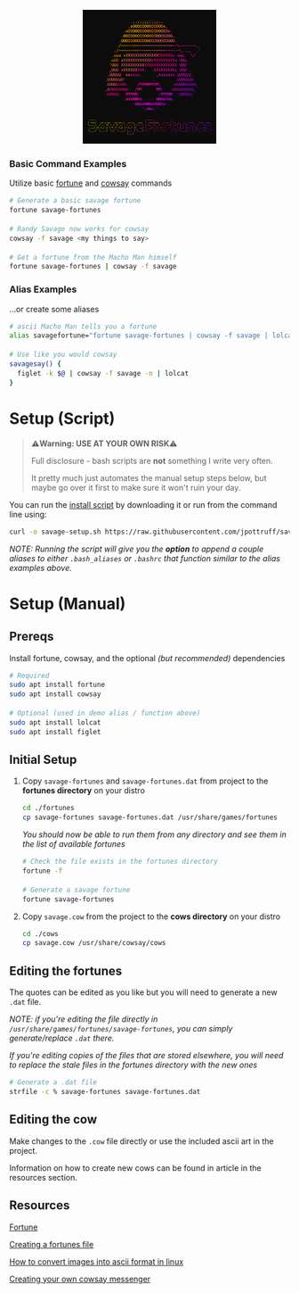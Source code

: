 <p align="center">
  <a href="https://github.com/jpottruff/savage-fortunes">
    <img src="./logo-banner.png" alt="Savage Fortunes Logo" width="240" height="240">
  </a>
</p>


### Basic Command Examples 
Utilize basic [fortune](https://linux.die.net/man/6/fortune) and [cowsay](https://linux.die.net/man/1/cowsay) commands
```bash
# Generate a basic savage fortune
fortune savage-fortunes

# Randy Savage now works for cowsay
cowsay -f savage <my things to say>

# Get a fortune from the Macho Man himself
fortune savage-fortunes | cowsay -f savage
```
### Alias Examples 
...or create some aliases

```bash
# ascii Macho Man tells you a fortune
alias savagefortune="fortune savage-fortunes | cowsay -f savage | lolcat"

# Use like you would cowsay
savagesay() {
  figlet -k $@ | cowsay -f savage -n | lolcat
}
```
# Setup (Script)

> ⚠️**Warning: USE AT YOUR OWN RISK**⚠️
>
> Full disclosure - bash scripts are **not** something I write very often. 
> 
> It pretty much just automates the manual setup steps below, but maybe go over it first to make sure it won't ruin your day.

You can run the [install script](https://github.com/jpottruff/savage-fortunes/blob/main/setup.sh) by downloading it or run from the command line using:

```bash
curl -o savage-setup.sh https://raw.githubusercontent.com/jpottruff/savage-fortunes/main/setup.sh && bash ./savage-setup.sh
```
_NOTE: Running the script will give you the **option** to append a couple aliases to either `.bash_aliases` or `.bashrc` that function similar to the alias examples above._
# Setup (Manual)

## Prereqs

Install fortune, cowsay, and the optional _(but recommended)_ dependencies 

```bash
# Required
sudo apt install fortune
sudo apt install cowsay

# Optional (used in demo alias / function above)
sudo apt install lolcat
sudo apt install figlet
```

## Initial Setup
1. Copy `savage-fortunes` and `savage-fortunes.dat` from project to the **fortunes directory** on your distro

    ```bash
    cd ./fortunes
    cp savage-fortunes savage-fortunes.dat /usr/share/games/fortunes
    ```

    _You should now be able to run them from any directory and see them in the list of available fortunes_

    ```bash
    # Check the file exists in the fortunes directory
    fortune -f 

    # Generate a savage fortune
    fortune savage-fortunes
    ```
1. Copy `savage.cow` from the project to the **cows directory** on your distro

    ```bash
    cd ./cows
    cp savage.cow /usr/share/cowsay/cows
    ```

## Editing the fortunes
The quotes can be edited as you like but you will need to generate a new `.dat` file. 

_NOTE: if you're editing the file directly in `/usr/share/games/fortunes/savage-fortunes`, you can simply generate/replace `.dat` there._

_If you're editing copies of the files that are stored elsewhere, you will need to replace the stale files in the fortunes directory with the new ones_

```bash
# Generate a .dat file
strfile -c % savage-fortunes savage-fortunes.dat
```
## Editing the cow
Make changes to the `.cow` file directly or use the included ascii art in the project. 

Information on how to create new cows can be found in article in the resources section. 

## Resources
[Fortune](https://linux.die.net/man/6/fortune)

[Creating a fortunes file](https://askubuntu.com/questions/36523/creating-a-fortunes-file)

[How to convert images into ascii format in linux](https://ostechnix.com/how-to-convert-images-into-ascii-format-in-linux/)

[Creating your own cowsay messenger](https://www.networkworld.com/article/3601114/creating-your-own-cowsay-messenger.html)